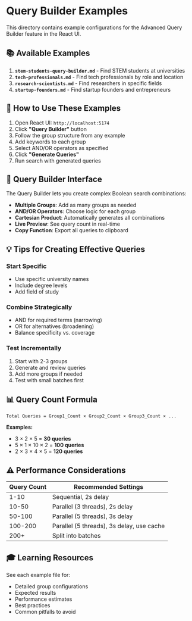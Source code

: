 # Query Builder Examples

This directory contains example configurations for the Advanced Query Builder feature in the React UI.

## 📚 Available Examples

1. **`stem-students-query-builder.md`** - Find STEM students at universities
2. **`tech-professionals.md`** - Find tech professionals by role and location
3. **`research-scientists.md`** - Find researchers in specific fields
4. **`startup-founders.md`** - Find startup founders and entrepreneurs

## 🎯 How to Use These Examples

1. Open React UI: `http://localhost:5174`
2. Click **"Query Builder"** button
3. Follow the group structure from any example
4. Add keywords to each group
5. Select AND/OR operators as specified
6. Click **"Generate Queries"**
7. Run search with generated queries

## 🔧 Query Builder Interface

The Query Builder lets you create complex Boolean search combinations:

- **Multiple Groups**: Add as many groups as needed
- **AND/OR Operators**: Choose logic for each group
- **Cartesian Product**: Automatically generates all combinations
- **Live Preview**: See query count in real-time
- **Copy Function**: Export all queries to clipboard

## 💡 Tips for Creating Effective Queries

### Start Specific
- Use specific university names
- Include degree levels
- Add field of study

### Combine Strategically
- AND for required terms (narrowing)
- OR for alternatives (broadening)
- Balance specificity vs. coverage

### Test Incrementally
1. Start with 2-3 groups
2. Generate and review queries
3. Add more groups if needed
4. Test with small batches first

## 📊 Query Count Formula

```
Total Queries = Group1_Count × Group2_Count × Group3_Count × ...
```

**Examples:**
- 3 × 2 × 5 = **30 queries**
- 5 × 1 × 10 × 2 = **100 queries**
- 2 × 3 × 4 × 5 = **120 queries**

## ⚠️ Performance Considerations

| Query Count | Recommended Settings |
|-------------|---------------------|
| 1-10 | Sequential, 2s delay |
| 10-50 | Parallel (3 threads), 2s delay |
| 50-100 | Parallel (5 threads), 3s delay |
| 100-200 | Parallel (5 threads), 3s delay, use cache |
| 200+ | Split into batches |

## 🎓 Learning Resources

See each example file for:
- Detailed group configurations
- Expected results
- Performance estimates
- Best practices
- Common pitfalls to avoid

